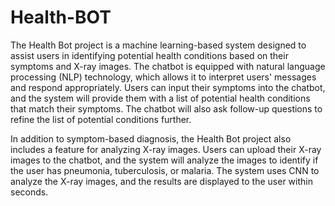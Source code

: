 # Health-BOT
The Health Bot project is a machine learning-based system designed to assist users in identifying potential health conditions based on their symptoms and X-ray images.
The chatbot is equipped with natural language processing (NLP) technology, which allows it to interpret users' messages and respond appropriately. Users can input their symptoms into the chatbot, and the system will provide them with a list of potential health conditions that match their symptoms. The chatbot will also ask follow-up questions to refine the list of potential conditions further.

In addition to symptom-based diagnosis, the Health Bot project also includes a feature for analyzing X-ray images. Users can upload their X-ray images to the chatbot, and the system will analyze the images to identify if the user has pneumonia, tuberculosis, or malaria. The system uses CNN to analyze the X-ray images, and the results are displayed to the user within seconds.
